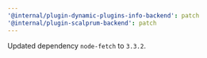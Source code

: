 ```yaml
---
'@internal/plugin-dynamic-plugins-info-backend': patch
'@internal/plugin-scalprum-backend': patch
---
```


Updated dependency `node-fetch` to `3.3.2`.
